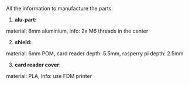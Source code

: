 All the information to manufacture the parts:

1. **alu-part:**

material: 8mm aluminium, 
info: 2x M6 threads in the center

2. **shield:**

material: 6mm POM, 
card reader depth: 5.5mm, 
rasperry pi depth: 2.5mm

3. **card reader cover:**

material: PLA, 
info: use FDM printer
